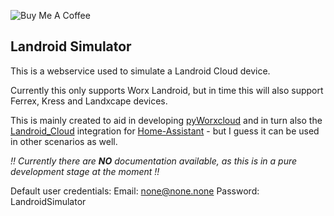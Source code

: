 ![Buy Me A Coffee](https://www.buymeacoffee.com/assets/img/custom_images/orange_img.png)

## **Landroid Simulator**

This is a webservice used to simulate a Landroid Cloud device.

Currently this only supports Worx Landroid, but in time this will also support Ferrex, Kress and Landxcape devices.

This is mainly created to aid in developing [pyWorxcloud](https://pypi.org/project/pyworxcloud/) and in turn also the [Landroid\_Cloud](https://github.com/MTrab/landroid_cloud) integration for [Home-Assistant](https://home-assistant.io) - but I guess it can be used in other scenarios as well.

_!! Currently there are **NO** documentation available, as this is in a pure development stage at the moment !!_

Default user credentials:
Email: none@none.none
Password: LandroidSimulator